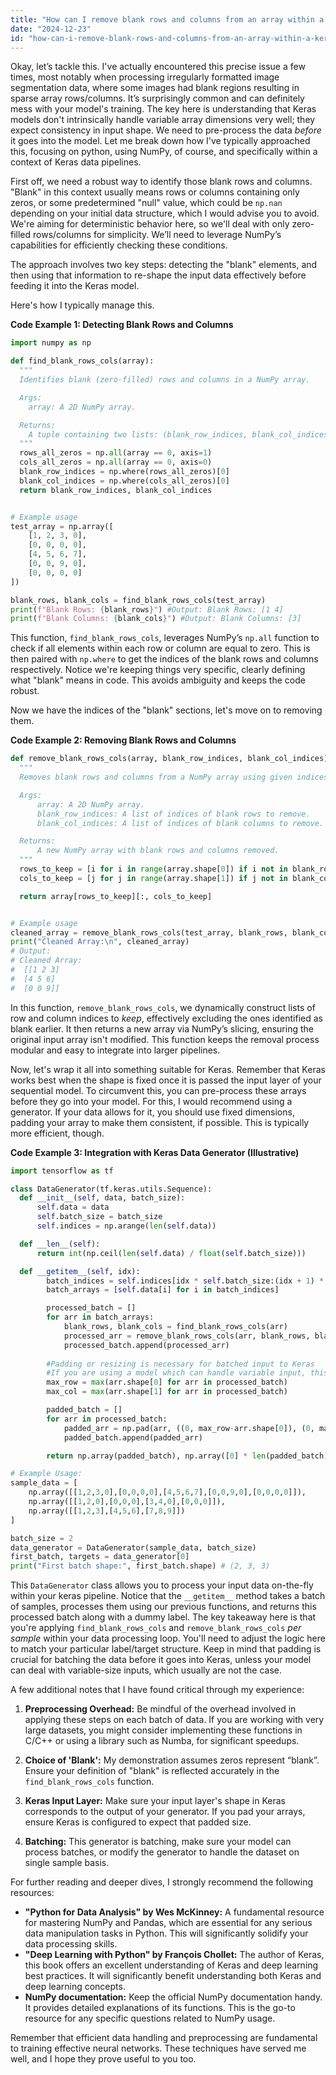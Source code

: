 ```yaml
---
title: "How can I remove blank rows and columns from an array within a Keras Sequential model?"
date: "2024-12-23"
id: "how-can-i-remove-blank-rows-and-columns-from-an-array-within-a-keras-sequential-model"
---
```


Okay, let’s tackle this. I've actually encountered this precise issue a few times, most notably when processing irregularly formatted image segmentation data, where some images had blank regions resulting in sparse array rows/columns. It’s surprisingly common and can definitely mess with your model's training. The key here is understanding that Keras models don't intrinsically handle variable array dimensions very well; they expect consistency in input shape. We need to pre-process the data *before* it goes into the model. Let me break down how I've typically approached this, focusing on python, using NumPy, of course, and specifically within a context of Keras data pipelines.

First off, we need a robust way to identify those blank rows and columns. "Blank" in this context usually means rows or columns containing only zeros, or some predetermined "null" value, which could be `np.nan` depending on your initial data structure, which I would advise you to avoid. We're aiming for deterministic behavior here, so we'll deal with only zero-filled rows/columns for simplicity. We’ll need to leverage NumPy’s capabilities for efficiently checking these conditions.

The approach involves two key steps: detecting the "blank" elements, and then using that information to re-shape the input data effectively before feeding it into the Keras model.

Here's how I typically manage this.

**Code Example 1: Detecting Blank Rows and Columns**

```python
import numpy as np

def find_blank_rows_cols(array):
  """
  Identifies blank (zero-filled) rows and columns in a NumPy array.

  Args:
    array: A 2D NumPy array.

  Returns:
    A tuple containing two lists: (blank_row_indices, blank_col_indices).
  """
  rows_all_zeros = np.all(array == 0, axis=1)
  cols_all_zeros = np.all(array == 0, axis=0)
  blank_row_indices = np.where(rows_all_zeros)[0]
  blank_col_indices = np.where(cols_all_zeros)[0]
  return blank_row_indices, blank_col_indices


# Example usage
test_array = np.array([
    [1, 2, 3, 0],
    [0, 0, 0, 0],
    [4, 5, 6, 7],
    [0, 0, 9, 0],
    [0, 0, 0, 0]
])

blank_rows, blank_cols = find_blank_rows_cols(test_array)
print(f"Blank Rows: {blank_rows}") #Output: Blank Rows: [1 4]
print(f"Blank Columns: {blank_cols}") #Output: Blank Columns: [3]
```

This function, `find_blank_rows_cols`, leverages NumPy’s `np.all` function to check if all elements within each row or column are equal to zero. This is then paired with `np.where` to get the indices of the blank rows and columns respectively. Notice we're keeping things very specific, clearly defining what "blank" means in code. This avoids ambiguity and keeps the code robust.

Now we have the indices of the "blank" sections, let's move on to removing them.

**Code Example 2: Removing Blank Rows and Columns**

```python
def remove_blank_rows_cols(array, blank_row_indices, blank_col_indices):
  """
  Removes blank rows and columns from a NumPy array using given indices.

  Args:
      array: A 2D NumPy array.
      blank_row_indices: A list of indices of blank rows to remove.
      blank_col_indices: A list of indices of blank columns to remove.

  Returns:
      A new NumPy array with blank rows and columns removed.
  """
  rows_to_keep = [i for i in range(array.shape[0]) if i not in blank_row_indices]
  cols_to_keep = [j for j in range(array.shape[1]) if j not in blank_col_indices]

  return array[rows_to_keep][:, cols_to_keep]


# Example usage
cleaned_array = remove_blank_rows_cols(test_array, blank_rows, blank_cols)
print("Cleaned Array:\n", cleaned_array)
# Output:
# Cleaned Array:
#  [[1 2 3]
#  [4 5 6]
#  [0 0 9]]
```

In this function, `remove_blank_rows_cols`, we dynamically construct lists of row and column indices to *keep*, effectively excluding the ones identified as blank earlier. It then returns a new array via NumPy’s slicing, ensuring the original input array isn't modified. This function keeps the removal process modular and easy to integrate into larger pipelines.

Now, let's wrap it all into something suitable for Keras. Remember that Keras works best when the shape is fixed once it is passed the input layer of your sequential model. To circumvent this, you can pre-process these arrays before they go into your model. For this, I would recommend using a generator. If your data allows for it, you should use fixed dimensions, padding your array to make them consistent, if possible. This is typically more efficient, though.

**Code Example 3: Integration with Keras Data Generator (Illustrative)**

```python
import tensorflow as tf

class DataGenerator(tf.keras.utils.Sequence):
  def __init__(self, data, batch_size):
      self.data = data
      self.batch_size = batch_size
      self.indices = np.arange(len(self.data))

  def __len__(self):
      return int(np.ceil(len(self.data) / float(self.batch_size)))

  def __getitem__(self, idx):
        batch_indices = self.indices[idx * self.batch_size:(idx + 1) * self.batch_size]
        batch_arrays = [self.data[i] for i in batch_indices]

        processed_batch = []
        for arr in batch_arrays:
            blank_rows, blank_cols = find_blank_rows_cols(arr)
            processed_arr = remove_blank_rows_cols(arr, blank_rows, blank_cols)
            processed_batch.append(processed_arr)
        
        #Padding or resizing is necessary for batched input to Keras
        #If you are using a model which can handle variable input, this is not required
        max_row = max(arr.shape[0] for arr in processed_batch)
        max_col = max(arr.shape[1] for arr in processed_batch)

        padded_batch = []
        for arr in processed_batch:
            padded_arr = np.pad(arr, ((0, max_row-arr.shape[0]), (0, max_col-arr.shape[1])), 'constant', constant_values=0)
            padded_batch.append(padded_arr)

        return np.array(padded_batch), np.array([0] * len(padded_batch)) #Placeholder target. Replace with actual targets

# Example Usage:
sample_data = [
    np.array([[1,2,3,0],[0,0,0,0],[4,5,6,7],[0,0,9,0],[0,0,0,0]]),
    np.array([[1,2,0],[0,0,0],[3,4,0],[0,0,0]]),
    np.array([[1,2,3],[4,5,6],[7,8,9]])
]

batch_size = 2
data_generator = DataGenerator(sample_data, batch_size)
first_batch, targets = data_generator[0]
print("First batch shape:", first_batch.shape) # (2, 3, 3)
```

This `DataGenerator` class allows you to process your input data on-the-fly within your keras pipeline. Notice that the `__getitem__` method takes a batch of samples, processes them using our previous functions, and returns this processed batch along with a dummy label. The key takeaway here is that you're applying `find_blank_rows_cols` and `remove_blank_rows_cols` *per sample* within your data processing loop. You'll need to adjust the logic here to match your particular label/target structure. Keep in mind that padding is crucial for batching the data before it goes into Keras, unless your model can deal with variable-size inputs, which usually are not the case.

A few additional notes that I have found critical through my experience:

1. **Preprocessing Overhead:**  Be mindful of the overhead involved in applying these steps on each batch of data. If you are working with very large datasets, you might consider implementing these functions in C/C++ or using a library such as Numba, for significant speedups.

2. **Choice of 'Blank':** My demonstration assumes zeros represent “blank”. Ensure your definition of "blank" is reflected accurately in the `find_blank_rows_cols` function.

3. **Keras Input Layer:** Make sure your input layer's shape in Keras corresponds to the output of your generator. If you pad your arrays, ensure Keras is configured to expect that padded size.

4. **Batching:** This generator is batching, make sure your model can process batches, or modify the generator to handle the dataset on single sample basis.

For further reading and deeper dives, I strongly recommend the following resources:

*   **"Python for Data Analysis" by Wes McKinney:** A fundamental resource for mastering NumPy and Pandas, which are essential for any serious data manipulation tasks in Python. This will significantly solidify your data processing skills.
*   **"Deep Learning with Python" by François Chollet:**  The author of Keras, this book offers an excellent understanding of Keras and deep learning best practices. It will significantly benefit understanding both Keras and deep learning concepts.
*   **NumPy documentation:** Keep the official NumPy documentation handy. It provides detailed explanations of its functions. This is the go-to resource for any specific questions related to NumPy usage.

Remember that efficient data handling and preprocessing are fundamental to training effective neural networks. These techniques have served me well, and I hope they prove useful to you too.
